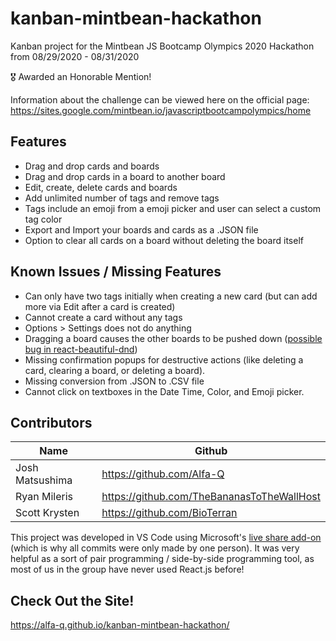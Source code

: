 # kanban-mintbean-hackathon
Kanban project for the Mintbean JS Bootcamp Olympics 2020 Hackathon from 08/29/2020 - 08/31/2020

🎖️ Awarded an Honorable Mention!

Information about the challenge can be viewed here on the official page: https://sites.google.com/mintbean.io/javascriptbootcampolympics/home

## Features
- Drag and drop cards and boards
- Drag and drop cards in a board to another board
- Edit, create, delete cards and boards
- Add unlimited number of tags and remove tags
- Tags include an emoji from a emoji picker and user can select a custom tag color
- Export and Import your boards and cards as a .JSON file
- Option to clear all cards on a board without deleting the board itself

## Known Issues / Missing Features
- Can only have two tags initially when creating a new card (but can add more via Edit after a card is created)
- Cannot create a card without any tags
- Options > Settings does not do anything
- Dragging a board causes the other boards to be pushed down ([possible bug in react-beautiful-dnd](https://github.com/atlassian/react-beautiful-dnd/issues/1833))
- Missing confirmation popups for destructive actions (like deleting a card, clearing a board, or deleting a board).
- Missing conversion from .JSON to .CSV file
- Cannot click on textboxes in the Date Time, Color, and Emoji picker.

## Contributors
Name            | Github
--------------- | --------------------------
Josh Matsushima | https://github.com/Alfa-Q
Ryan Mileris    | https://github.com/TheBananasToTheWallHost
Scott Krysten   | https://github.com/BioTerran

This project was developed in VS Code using Microsoft's [live share add-on](https://marketplace.visualstudio.com/items?itemName=MS-vsliveshare.vsliveshare) (which is why all commits were only made by one person).  It was very helpful as a sort of pair programming / side-by-side programming tool, as most of us in the group have never used React.js before!

## Check Out the Site!
https://alfa-q.github.io/kanban-mintbean-hackathon/
